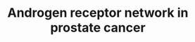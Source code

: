 ---
annotations:
- id: DOID:10283
  parent: disease of cellular proliferation
  type: Disease Ontology
  value: prostate cancer
- id: PW:0000609
  parent: disease pathway
  type: Pathway Ontology
  value: prostate cancer pathway
- id: PW:0000605
  parent: disease pathway
  type: Pathway Ontology
  value: cancer pathway
authors:
- Pgfebbo
- MaintBot
- Robertbaertsch
- Ddigles
- Egonw
- Khanspers
- AlexanderPico
- Mkutmon
- Fehrhart
- L Dupuis
- Eweitz
description: 'The androgen receptor (AR), also known as NR3C4 (nuclear receptor subfamily
  3, group C, member 4), is a type of nuclear receptor that is activated by binding
  either of the androgenic hormones, testosterone, or dihydrotestosterone in the cytoplasm
  and then translocating into the nucleus. The main function of the androgen receptor
  is as a DNA-binding transcription factor that regulates gene expression. The AR
  is important for therapeutic target in prostate cancer, thus many different inhibitors
  have been developed, primarily targeting the ligand binding domain of the protein,
  while inhibitors that target the N-terminal domain of the protein are still under
  development. Description source: [https://en.wikipedia.org/wiki/Androgen_receptor
  Wikipedia]'
last-edited: 2023-02-27
organisms:
- Homo sapiens
redirect_from:
- /index.php/Pathway:WP2263
- /instance/WP2263
- /instance/WP2263_r125525
revision: r125525
schema-jsonld:
- '@context': https://schema.org/
  '@id': https://wikipathways.github.io/pathways/WP2263.html
  '@type': Dataset
  creator:
    '@type': Organization
    name: WikiPathways
  description: 'The androgen receptor (AR), also known as NR3C4 (nuclear receptor
    subfamily 3, group C, member 4), is a type of nuclear receptor that is activated
    by binding either of the androgenic hormones, testosterone, or dihydrotestosterone
    in the cytoplasm and then translocating into the nucleus. The main function of
    the androgen receptor is as a DNA-binding transcription factor that regulates
    gene expression. The AR is important for therapeutic target in prostate cancer,
    thus many different inhibitors have been developed, primarily targeting the ligand
    binding domain of the protein, while inhibitors that target the N-terminal domain
    of the protein are still under development. Description source: [https://en.wikipedia.org/wiki/Androgen_receptor
    Wikipedia]'
  keywords:
  - 17-alpha-OH-Pregnenolone
  - 17-alpha-OH-Progesterone
  - 4EBP1
  - ABCC4
  - ACTL6A
  - ACTL6B
  - AKT1
  - AR
  - ARID1A
  - ARID1B
  - ATF1
  - ATM
  - ATR
  - Androstenediol
  - Androstenedione
  - BAD
  - BARD1
  - BAX
  - BCL2
  - BLM
  - BRCA1
  - CASP3
  - CASP8
  - CASP9
  - CCND1
  - CDC2
  - CDC25A
  - CDC25B
  - CDK2
  - CDK4_HUMAN
  - CHK1
  - CHK2
  - CRK
  - CRKL
  - CYP17A1
  - Cholesterol
  - DOCK1
  - Dihydrotestosterone
  - E2F1_HUMAN
  - EIF4E1B
  - EIF4EBP1
  - ELK1
  - ERG
  - ETV4
  - Estradiol
  - Estrone
  - F13B
  - FKBP5
  - FOS
  - FOXA1
  - GAB1
  - GRB2
  - HGF
  - HRAS
  - HSD17B1
  - HSD17B2
  - HSD17B3
  - HSD17B4
  - HSD17B7
  - HSD3B1
  - HSD3B2
  - Hydroxyprogesterone aldolase
  - JAK1
  - JUN
  - KLK2
  - KLK3
  - MAP2K1
  - MAP2K2
  - MAP4K1
  - MAPK1
  - MAPK3
  - MAPK8
  - MDM2
  - MMP1
  - MRE11
  - MSH2
  - MSH6
  - MTOR
  - MYC
  - Met
  - NDRG1
  - NOXA1
  - PAK1
  - PIK3CA
  - PLK1
  - PRKDC
  - PTEN
  - PTK2B
  - PTPN11
  - PXN
  - Pregnenolone
  - Progesterone
  - Q8NBS1
  - RAD50
  - RAF1
  - RAP1A
  - RAP1B
  - RAPGEF1
  - RASA1
  - RB_HUMAN
  - RHEB
  - RICTOR
  - RPTOR
  - SMAD2
  - SMAD3
  - SMARCA4
  - SMARCC1
  - SMARCC2
  - SMARCD1
  - SMARCD2
  - SMARCD3
  - SOS1
  - SP1
  - SPINK1
  - SPRY1
  - SPRY2
  - STAT1
  - STAT3
  - Steroid-19-Hydroxylase
  - TMPRSS2
  - TP53
  - TSC1
  - TSC2
  - Testosterone
  - dehydroepiandrosterone
  - p38
  license: CC0
  name: Androgen receptor network in prostate cancer
seo: CreativeWork
title: Androgen receptor network in prostate cancer
wpid: WP2263
---